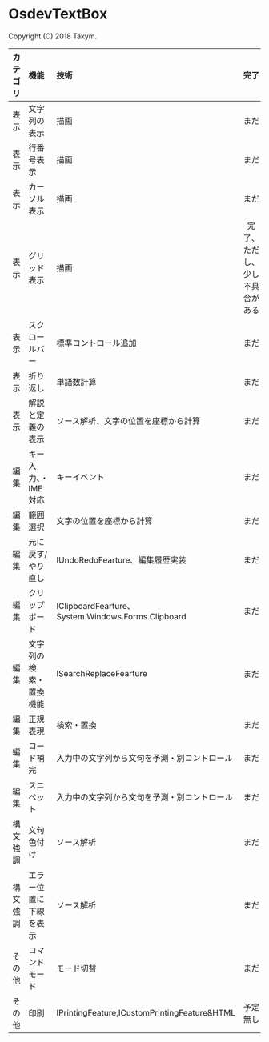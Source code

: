 ﻿# OsdevTextBox
Copyright (C) 2018 Takym.

|カテゴリ|機能|技術|完了|
|:--|:--|:--|:-:|
|表示|文字列の表示|描画|まだ|
|表示|行番号表示|描画|まだ|
|表示|カーソル表示|描画|まだ|
|表示|グリッド表示|描画|完了、ただし、少し不具合がある|
|表示|スクロールバー|標準コントロール追加|まだ|
|表示|折り返し|単語数計算|まだ|
|表示|解説と定義の表示|ソース解析、文字の位置を座標から計算|まだ|
|編集|キー入力、・IME対応|キーイベント|まだ|
|編集|範囲選択|文字の位置を座標から計算|まだ|
|編集|元に戻す/やり直し|IUndoRedoFearture、編集履歴実装|まだ|
|編集|クリップボード|IClipboardFearture、System.Windows.Forms.Clipboard|まだ|
|編集|文字列の検索・置換機能|ISearchReplaceFearture|まだ|
|編集|正規表現|検索・置換|まだ|
|編集|コード補完|入力中の文字列から文句を予測・別コントロール|まだ|
|編集|スニペット|入力中の文字列から文句を予測・別コントロール|まだ|
|構文強調|文句色付け|ソース解析|まだ|
|構文強調|エラー位置に下線を表示|ソース解析|まだ|
|その他|コマンドモード|モード切替|まだ|
|その他|印刷|IPrintingFeature,ICustomPrintingFeature&HTML|予定無し|
